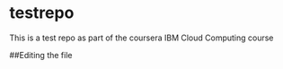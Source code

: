 # testrepo
This is a test repo as part of the coursera IBM Cloud Computing course

##Editing the file
